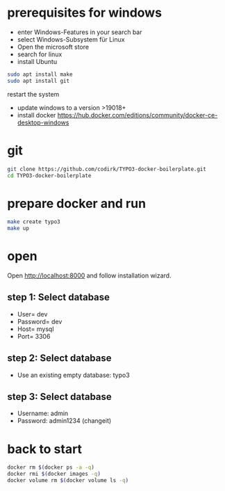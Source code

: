 # prerequisites for windows
* enter Windows-Features in your search bar 
* select Windows-Subsystem für Linux
* Open the microsoft store
* search for linux
* install Ubuntu
```bash
sudo apt install make
sudo apt install git
```
restart the system
* update windows to a version >19018+
* install docker <https://hub.docker.com/editions/community/docker-ce-desktop-windows>

# git
```bash
git clone https://github.com/codirk/TYPO3-docker-boilerplate.git
cd TYPO3-docker-boilerplate
```

# prepare docker and run
```bash
make create typo3
make up
```

# open 
Open <http://localhost:8000> and follow installation wizard.


## step 1: Select database

* User= dev 
* Password= dev
* Host= mysql
* Port= 3306

## step 2: Select database
* Use an existing empty database: typo3

## step 3: Select database
* Username: admin
* Password: admin1234 (changeit)

# back to start
```bash
docker rm $(docker ps -a -q)
docker rmi $(docker images -q)
docker volume rm $(docker volume ls -q)
```
